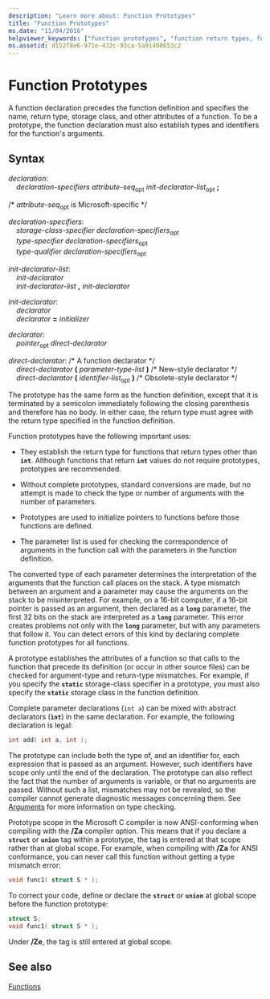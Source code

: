 ```yaml
---
description: "Learn more about: Function Prototypes"
title: "Function Prototypes"
ms.date: "11/04/2016"
helpviewer_keywords: ["function prototypes", "function return types, function prototypes", "data types [C], function return types", "functions [C], return types", "prototypes [C++], function"]
ms.assetid: d152f8e6-971e-432c-93ca-5a91400653c2
---
```

# Function Prototypes

A function declaration precedes the function definition and specifies the name, return type, storage class, and other attributes of a function. To be a prototype, the function declaration must also establish types and identifiers for the function's arguments.

## Syntax

*declaration*:<br/>
&nbsp;&nbsp;&nbsp;&nbsp;*declaration-specifiers* *attribute-seq*<sub>opt</sub> *init-declarator-list*<sub>opt</sub> **;**

/\* *attribute-seq*<sub>opt</sub> is Microsoft-specific \*/

*declaration-specifiers*:<br/>
&nbsp;&nbsp;&nbsp;&nbsp;*storage-class-specifier* *declaration-specifiers*<sub>opt</sub> <br/>
&nbsp;&nbsp;&nbsp;&nbsp;*type-specifier* *declaration-specifiers*<sub>opt</sub> <br/>
&nbsp;&nbsp;&nbsp;&nbsp;*type-qualifier* *declaration-specifiers*<sub>opt</sub>

*init-declarator-list*:<br/>
&nbsp;&nbsp;&nbsp;&nbsp;*init-declarator*<br/>
&nbsp;&nbsp;&nbsp;&nbsp;*init-declarator-list*  **,**  *init-declarator*

*init-declarator*:<br/>
&nbsp;&nbsp;&nbsp;&nbsp;*declarator*<br/>
&nbsp;&nbsp;&nbsp;&nbsp;*declarator* **=** *initializer*

*declarator*:<br/>
&nbsp;&nbsp;&nbsp;&nbsp;*pointer*<sub>opt</sub> *direct-declarator*

*direct-declarator*: /\* A function declarator \*/<br/>
&nbsp;&nbsp;&nbsp;&nbsp;*direct-declarator*  **(**  *parameter-type-list*  **)**  /\* New-style declarator \*/<br/>
&nbsp;&nbsp;&nbsp;&nbsp;*direct-declarator*  **(**  *identifier-list*<sub>opt</sub> **)** /\* Obsolete-style declarator \*/

The prototype has the same form as the function definition, except that it is terminated by a semicolon immediately following the closing parenthesis and therefore has no body. In either case, the return type must agree with the return type specified in the function definition.

Function prototypes have the following important uses:

- They establish the return type for functions that return types other than **`int`**. Although functions that return **`int`** values do not require prototypes, prototypes are recommended.

- Without complete prototypes, standard conversions are made, but no attempt is made to check the type or number of arguments with the number of parameters.

- Prototypes are used to initialize pointers to functions before those functions are defined.

- The parameter list is used for checking the correspondence of arguments in the function call with the parameters in the function definition.

The converted type of each parameter determines the interpretation of the arguments that the function call places on the stack. A type mismatch between an argument and a parameter may cause the arguments on the stack to be misinterpreted. For example, on a 16-bit computer, if a 16-bit pointer is passed as an argument, then declared as a **`long`** parameter, the first 32 bits on the stack are interpreted as a **`long`** parameter. This error creates problems not only with the **`long`** parameter, but with any parameters that follow it. You can detect errors of this kind by declaring complete function prototypes for all functions.

A prototype establishes the attributes of a function so that calls to the function that precede its definition (or occur in other source files) can be checked for argument-type and return-type mismatches. For example, if you specify the **`static`** storage-class specifier in a prototype, you must also specify the **`static`** storage class in the function definition.

Complete parameter declarations (`int a`) can be mixed with abstract declarators (**`int`**) in the same declaration. For example, the following declaration is legal:

```C
int add( int a, int );
```

The prototype can include both the type of, and an identifier for, each expression that is passed as an argument. However, such identifiers have scope only until the end of the declaration. The prototype can also reflect the fact that the number of arguments is variable, or that no arguments are passed. Without such a list, mismatches may not be revealed, so the compiler cannot generate diagnostic messages concerning them. See [Arguments](../c-language/arguments.md) for more information on type checking.

Prototype scope in the Microsoft C compiler is now ANSI-conforming when compiling with the **/Za** compiler option. This means that if you declare a **`struct`** or **`union`** tag within a prototype, the tag is entered at that scope rather than at global scope. For example, when compiling with **/Za** for ANSI conformance, you can never call this function without getting a type mismatch error:

```C
void func1( struct S * );
```

To correct your code, define or declare the **`struct`** or **`union`** at global scope before the function prototype:

```C
struct S;
void func1( struct S * );
```

Under **/Ze**, the tag is still entered at global scope.

## See also

[Functions](../c-language/functions-c.md)
